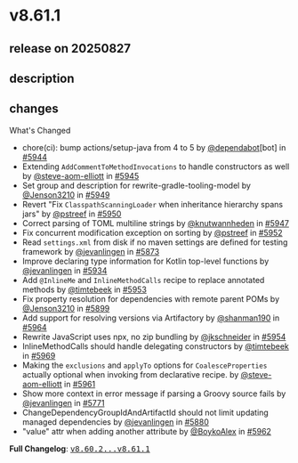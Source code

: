 # v8.61.1

## release on 20250827
## description
## changes
What's Changed

* chore(ci): bump actions/setup-java from 4 to 5 by <a class="user-mention notranslate" data-hovercard-type="organization" data-hovercard-url="/orgs/dependabot/hovercard" data-octo-click="hovercard-link-click" data-octo-dimensions="link_type:self" href="https://github.com/dependabot">@dependabot</a>[bot] in <a class="issue-link js-issue-link" data-error-text="Failed to load title" data-id="3342866697" data-permission-text="Title is private" data-url="https://github.com/openrewrite/rewrite/issues/5944" data-hovercard-type="pull_request" data-hovercard-url="/openrewrite/rewrite/pull/5944/hovercard" href="https://github.com/openrewrite/rewrite/pull/5944">#5944</a>
* Extending <code>AddCommentToMethodInvocations</code> to handle constructors as well by <a class="user-mention notranslate" data-hovercard-type="user" data-hovercard-url="/users/steve-aom-elliott/hovercard" data-octo-click="hovercard-link-click" data-octo-dimensions="link_type:self" href="https://github.com/steve-aom-elliott">@steve-aom-elliott</a> in <a class="issue-link js-issue-link" data-error-text="Failed to load title" data-id="3342975038" data-permission-text="Title is private" data-url="https://github.com/openrewrite/rewrite/issues/5945" data-hovercard-type="pull_request" data-hovercard-url="/openrewrite/rewrite/pull/5945/hovercard" href="https://github.com/openrewrite/rewrite/pull/5945">#5945</a>
* Set group and description for rewrite-gradle-tooling-model by <a class="user-mention notranslate" data-hovercard-type="user" data-hovercard-url="/users/Jenson3210/hovercard" data-octo-click="hovercard-link-click" data-octo-dimensions="link_type:self" href="https://github.com/Jenson3210">@Jenson3210</a> in <a class="issue-link js-issue-link" data-error-text="Failed to load title" data-id="3345793185" data-permission-text="Title is private" data-url="https://github.com/openrewrite/rewrite/issues/5949" data-hovercard-type="pull_request" data-hovercard-url="/openrewrite/rewrite/pull/5949/hovercard" href="https://github.com/openrewrite/rewrite/pull/5949">#5949</a>
* Revert "Fix <code>ClasspathScanningLoader</code> when inheritance hierarchy spans jars" by <a class="user-mention notranslate" data-hovercard-type="user" data-hovercard-url="/users/pstreef/hovercard" data-octo-click="hovercard-link-click" data-octo-dimensions="link_type:self" href="https://github.com/pstreef">@pstreef</a> in <a class="issue-link js-issue-link" data-error-text="Failed to load title" data-id="3345885934" data-permission-text="Title is private" data-url="https://github.com/openrewrite/rewrite/issues/5950" data-hovercard-type="pull_request" data-hovercard-url="/openrewrite/rewrite/pull/5950/hovercard" href="https://github.com/openrewrite/rewrite/pull/5950">#5950</a>
* Correct parsing of TOML multiline strings by <a class="user-mention notranslate" data-hovercard-type="user" data-hovercard-url="/users/knutwannheden/hovercard" data-octo-click="hovercard-link-click" data-octo-dimensions="link_type:self" href="https://github.com/knutwannheden">@knutwannheden</a> in <a class="issue-link js-issue-link" data-error-text="Failed to load title" data-id="3344734399" data-permission-text="Title is private" data-url="https://github.com/openrewrite/rewrite/issues/5947" data-hovercard-type="pull_request" data-hovercard-url="/openrewrite/rewrite/pull/5947/hovercard" href="https://github.com/openrewrite/rewrite/pull/5947">#5947</a>
* Fix concurrent modification exception on sorting by <a class="user-mention notranslate" data-hovercard-type="user" data-hovercard-url="/users/pstreef/hovercard" data-octo-click="hovercard-link-click" data-octo-dimensions="link_type:self" href="https://github.com/pstreef">@pstreef</a> in <a class="issue-link js-issue-link" data-error-text="Failed to load title" data-id="3346101483" data-permission-text="Title is private" data-url="https://github.com/openrewrite/rewrite/issues/5952" data-hovercard-type="pull_request" data-hovercard-url="/openrewrite/rewrite/pull/5952/hovercard" href="https://github.com/openrewrite/rewrite/pull/5952">#5952</a>
* Read <code>settings.xml</code> from disk if no maven settings are defined for testing framework by <a class="user-mention notranslate" data-hovercard-type="user" data-hovercard-url="/users/jevanlingen/hovercard" data-octo-click="hovercard-link-click" data-octo-dimensions="link_type:self" href="https://github.com/jevanlingen">@jevanlingen</a> in <a class="issue-link js-issue-link" data-error-text="Failed to load title" data-id="3299597812" data-permission-text="Title is private" data-url="https://github.com/openrewrite/rewrite/issues/5873" data-hovercard-type="pull_request" data-hovercard-url="/openrewrite/rewrite/pull/5873/hovercard" href="https://github.com/openrewrite/rewrite/pull/5873">#5873</a>
* Improve declaring type information for Kotlin top-level functions by <a class="user-mention notranslate" data-hovercard-type="user" data-hovercard-url="/users/jevanlingen/hovercard" data-octo-click="hovercard-link-click" data-octo-dimensions="link_type:self" href="https://github.com/jevanlingen">@jevanlingen</a> in <a class="issue-link js-issue-link" data-error-text="Failed to load title" data-id="3338173972" data-permission-text="Title is private" data-url="https://github.com/openrewrite/rewrite/issues/5934" data-hovercard-type="pull_request" data-hovercard-url="/openrewrite/rewrite/pull/5934/hovercard" href="https://github.com/openrewrite/rewrite/pull/5934">#5934</a>
* Add <code>@InlineMe</code> and <code>InlineMethodCalls</code> recipe to replace annotated methods by <a class="user-mention notranslate" data-hovercard-type="user" data-hovercard-url="/users/timtebeek/hovercard" data-octo-click="hovercard-link-click" data-octo-dimensions="link_type:self" href="https://github.com/timtebeek">@timtebeek</a> in <a class="issue-link js-issue-link" data-error-text="Failed to load title" data-id="3346348212" data-permission-text="Title is private" data-url="https://github.com/openrewrite/rewrite/issues/5953" data-hovercard-type="pull_request" data-hovercard-url="/openrewrite/rewrite/pull/5953/hovercard" href="https://github.com/openrewrite/rewrite/pull/5953">#5953</a>
* Fix property resolution for dependencies with remote parent POMs by <a class="user-mention notranslate" data-hovercard-type="user" data-hovercard-url="/users/Jenson3210/hovercard" data-octo-click="hovercard-link-click" data-octo-dimensions="link_type:self" href="https://github.com/Jenson3210">@Jenson3210</a> in <a class="issue-link js-issue-link" data-error-text="Failed to load title" data-id="3310533282" data-permission-text="Title is private" data-url="https://github.com/openrewrite/rewrite/issues/5899" data-hovercard-type="pull_request" data-hovercard-url="/openrewrite/rewrite/pull/5899/hovercard" href="https://github.com/openrewrite/rewrite/pull/5899">#5899</a>
* Add support for resolving versions via Artifactory by <a class="user-mention notranslate" data-hovercard-type="user" data-hovercard-url="/users/shanman190/hovercard" data-octo-click="hovercard-link-click" data-octo-dimensions="link_type:self" href="https://github.com/shanman190">@shanman190</a> in <a class="issue-link js-issue-link" data-error-text="Failed to load title" data-id="3353412423" data-permission-text="Title is private" data-url="https://github.com/openrewrite/rewrite/issues/5964" data-hovercard-type="pull_request" data-hovercard-url="/openrewrite/rewrite/pull/5964/hovercard" href="https://github.com/openrewrite/rewrite/pull/5964">#5964</a>
* Rewrite JavaScript uses npx, no zip bundling by <a class="user-mention notranslate" data-hovercard-type="user" data-hovercard-url="/users/jkschneider/hovercard" data-octo-click="hovercard-link-click" data-octo-dimensions="link_type:self" href="https://github.com/jkschneider">@jkschneider</a> in <a class="issue-link js-issue-link" data-error-text="Failed to load title" data-id="3346778244" data-permission-text="Title is private" data-url="https://github.com/openrewrite/rewrite/issues/5954" data-hovercard-type="pull_request" data-hovercard-url="/openrewrite/rewrite/pull/5954/hovercard" href="https://github.com/openrewrite/rewrite/pull/5954">#5954</a>
* InlineMethodCalls should handle delegating constructors by <a class="user-mention notranslate" data-hovercard-type="user" data-hovercard-url="/users/timtebeek/hovercard" data-octo-click="hovercard-link-click" data-octo-dimensions="link_type:self" href="https://github.com/timtebeek">@timtebeek</a> in <a class="issue-link js-issue-link" data-error-text="Failed to load title" data-id="3357121355" data-permission-text="Title is private" data-url="https://github.com/openrewrite/rewrite/issues/5969" data-hovercard-type="pull_request" data-hovercard-url="/openrewrite/rewrite/pull/5969/hovercard" href="https://github.com/openrewrite/rewrite/pull/5969">#5969</a>
* Making the <code>exclusions</code> and <code>applyTo</code> options for <code>CoalesceProperties</code> actually optional when invoking from declarative recipe. by <a class="user-mention notranslate" data-hovercard-type="user" data-hovercard-url="/users/steve-aom-elliott/hovercard" data-octo-click="hovercard-link-click" data-octo-dimensions="link_type:self" href="https://github.com/steve-aom-elliott">@steve-aom-elliott</a> in <a class="issue-link js-issue-link" data-error-text="Failed to load title" data-id="3352475749" data-permission-text="Title is private" data-url="https://github.com/openrewrite/rewrite/issues/5961" data-hovercard-type="pull_request" data-hovercard-url="/openrewrite/rewrite/pull/5961/hovercard" href="https://github.com/openrewrite/rewrite/pull/5961">#5961</a>
* Show more context in error message if parsing a Groovy source fails by <a class="user-mention notranslate" data-hovercard-type="user" data-hovercard-url="/users/jevanlingen/hovercard" data-octo-click="hovercard-link-click" data-octo-dimensions="link_type:self" href="https://github.com/jevanlingen">@jevanlingen</a> in <a class="issue-link js-issue-link" data-error-text="Failed to load title" data-id="3243282274" data-permission-text="Title is private" data-url="https://github.com/openrewrite/rewrite/issues/5771" data-hovercard-type="pull_request" data-hovercard-url="/openrewrite/rewrite/pull/5771/hovercard" href="https://github.com/openrewrite/rewrite/pull/5771">#5771</a>
* ChangeDependencyGroupIdAndArtifactId should not limit updating managed dependencies by <a class="user-mention notranslate" data-hovercard-type="user" data-hovercard-url="/users/jevanlingen/hovercard" data-octo-click="hovercard-link-click" data-octo-dimensions="link_type:self" href="https://github.com/jevanlingen">@jevanlingen</a> in <a class="issue-link js-issue-link" data-error-text="Failed to load title" data-id="3300398528" data-permission-text="Title is private" data-url="https://github.com/openrewrite/rewrite/issues/5880" data-hovercard-type="pull_request" data-hovercard-url="/openrewrite/rewrite/pull/5880/hovercard" href="https://github.com/openrewrite/rewrite/pull/5880">#5880</a>
* "value" attr when adding another attribute by <a class="user-mention notranslate" data-hovercard-type="user" data-hovercard-url="/users/BoykoAlex/hovercard" data-octo-click="hovercard-link-click" data-octo-dimensions="link_type:self" href="https://github.com/BoykoAlex">@BoykoAlex</a> in <a class="issue-link js-issue-link" data-error-text="Failed to load title" data-id="3352696707" data-permission-text="Title is private" data-url="https://github.com/openrewrite/rewrite/issues/5962" data-hovercard-type="pull_request" data-hovercard-url="/openrewrite/rewrite/pull/5962/hovercard" href="https://github.com/openrewrite/rewrite/pull/5962">#5962</a>

<strong>Full Changelog</strong>: <a class="commit-link" href="https://github.com/openrewrite/rewrite/compare/v8.60.2...v8.61.1"><tt>v8.60.2...v8.61.1</tt></a>

